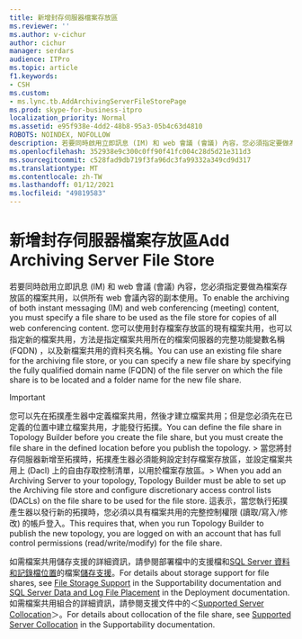 ```yaml
---
title: 新增封存伺服器檔案存放區
ms.reviewer: ''
ms.author: v-cichur
author: cichur
manager: serdars
audience: ITPro
ms.topic: article
f1.keywords:
- CSH
ms.custom:
- ms.lync.tb.AddArchivingServerFileStorePage
ms.prod: skype-for-business-itpro
localization_priority: Normal
ms.assetid: e95f938e-4dd2-48b8-95a3-05b4c63d4810
ROBOTS: NOINDEX, NOFOLLOW
description: 若要同時啟用立即訊息 (IM) 和 web 會議 (會議) 內容，您必須指定要做為檔案存放區的檔案共用，以供所有 web 會議內容的副本使用。 您可以使用封存檔案存放區的現有檔案共用，也可以指定新的檔案共用，方法是指定檔案共用所在的檔案伺服器的完整功能變數名稱 (FQDN) ，以及新檔案共用的資料夾名稱。
ms.openlocfilehash: 352938e9c300c0ff90f41fc004c28d5d21e311d3
ms.sourcegitcommit: c528fad9db719f3fa96dc3fa99332a349cd9d317
ms.translationtype: MT
ms.contentlocale: zh-TW
ms.lasthandoff: 01/12/2021
ms.locfileid: "49819583"
---
```

# <a name="add-archiving-server-file-store"></a><span data-ttu-id="6a9dc-104">新增封存伺服器檔案存放區</span><span class="sxs-lookup"><span data-stu-id="6a9dc-104">Add Archiving Server File Store</span></span>

<span data-ttu-id="6a9dc-105">若要同時啟用立即訊息 (IM) 和 web 會議 (會議) 內容，您必須指定要做為檔案存放區的檔案共用，以供所有 web 會議內容的副本使用。</span><span class="sxs-lookup"><span data-stu-id="6a9dc-105">To enable the archiving of both instant messaging (IM) and web conferencing (meeting) content, you must specify a file share to be used as the file store for copies of all web conferencing content.</span></span> <span data-ttu-id="6a9dc-106">您可以使用封存檔案存放區的現有檔案共用，也可以指定新的檔案共用，方法是指定檔案共用所在的檔案伺服器的完整功能變數名稱 (FQDN) ，以及新檔案共用的資料夾名稱。</span><span class="sxs-lookup"><span data-stu-id="6a9dc-106">You can use an existing file share for the archiving file store, or you can specify a new file share by specifying the fully qualified domain name (FQDN) of the file server on which the file share is to be located and a folder name for the new file share.</span></span>

> [!IMPORTANT]
> <span data-ttu-id="6a9dc-107">您可以先在拓撲產生器中定義檔案共用，然後才建立檔案共用；但是您必須先在已定義的位置中建立檔案共用，才能發行拓撲。</span><span class="sxs-lookup"><span data-stu-id="6a9dc-107">You can define the file share in Topology Builder before you create the file share, but you must create the file share in the defined location before you publish the topology.</span></span> <span data-ttu-id="6a9dc-108">> 當您將封存伺服器新增至拓撲時，拓撲產生器必須能夠設定封存檔案存放區，並設定檔案共用上 (Dacl) 上的自由存取控制清單，以用於檔案存放區。</span><span class="sxs-lookup"><span data-stu-id="6a9dc-108">> When you add an Archiving Server to your topology, Topology Builder must be able to set up the Archiving file store and configure discretionary access control lists (DACLs) on the file share to be used for the file store.</span></span> <span data-ttu-id="6a9dc-109">這表示，當您執行拓撲產生器以發行新的拓撲時，您必須以具有檔案共用的完整控制權限 (讀取/寫入/修改) 的帳戶登入。</span><span class="sxs-lookup"><span data-stu-id="6a9dc-109">This requires that, when you run Topology Builder to publish the new topology, you are logged on with an account that has full control permissions (read/write/modify) for the file share.</span></span>

<span data-ttu-id="6a9dc-110">如需檔案共用儲存支援的詳細資訊，請參閱部署檔中的支援檔和[SQL Server 資料和記錄檔位置](https://technet.microsoft.com/library/67aa525b-8aa3-474f-827e-8e1d4697f30f.aspx)的檔案[儲存支援](https://technet.microsoft.com/library/ed66430d-3c19-4267-938c-956a51005073.aspx)。</span><span class="sxs-lookup"><span data-stu-id="6a9dc-110">For details about storage support for file shares, see [File Storage Support](https://technet.microsoft.com/library/ed66430d-3c19-4267-938c-956a51005073.aspx) in the Supportability documentation and [SQL Server Data and Log File Placement](https://technet.microsoft.com/library/67aa525b-8aa3-474f-827e-8e1d4697f30f.aspx) in the Deployment documentation.</span></span> <span data-ttu-id="6a9dc-111">如需檔案共用組合的詳細資訊，請參閱支援文件中的＜[Supported Server Collocation](https://technet.microsoft.com/library/3be990a1-5485-4b83-b73f-947ac97821f9.aspx)＞。</span><span class="sxs-lookup"><span data-stu-id="6a9dc-111">For details about collocation of the file share, see [Supported Server Collocation](https://technet.microsoft.com/library/3be990a1-5485-4b83-b73f-947ac97821f9.aspx) in the Supportability documentation.</span></span>


